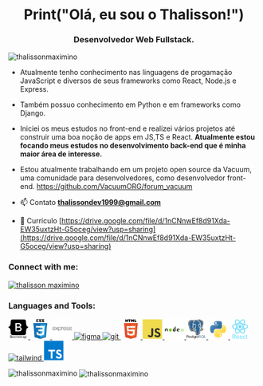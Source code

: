 <h1 align="center">Print("Olá, eu sou o Thalisson!")</h1>
<h3 align="center">Desenvolvedor Web Fullstack.</h3>

<p align="left"> <img src="https://komarev.com/ghpvc/?username=thalissonmaximino&label=Profile%20views&color=0e75b6&style=flat" alt="thalissonmaximino" /> </p>

- Atualmente tenho conhecimento nas linguagens de progamação JavaScript e diversos de seus frameworks como React, Node.js e Express.
- Também possuo conhecimento em Python e em frameworks como Django.
- Iniciei os meus estudos no front-end e realizei vários projetos até construir uma boa noção de apps em JS,TS e React. **Atualmente estou focando meus estudos no desenvolvimento back-end que é minha maior área de interesse.**

- Estou atualmente trabalhando em um projeto open source da Vacuum, uma comunidade para desenvolvedores, como desenvolvedor front-end. https://github.com/VacuumORG/forum_vacuum

- 📫 Contato **thalissondev1999@gmail.com**

- 📄 Currículo [https://drive.google.com/file/d/1nCNnwEf8d91Xda-EW35uxtzHt-G5oceg/view?usp=sharing](https://drive.google.com/file/d/1nCNnwEf8d91Xda-EW35uxtzHt-G5oceg/view?usp=sharing)

<h3 align="left">Connect with me:</h3>
<p align="left">
<a href="https://linkedin.com/in/thalisson maximino" target="blank"><img align="center" src="https://raw.githubusercontent.com/rahuldkjain/github-profile-readme-generator/master/src/images/icons/Social/linked-in-alt.svg" alt="thalisson maximino" height="30" width="40" /></a>
</p>

<h3 align="left">Languages and Tools:</h3>
<p align="left"> <a href="https://getbootstrap.com" target="_blank" rel="noreferrer"> <img src="https://raw.githubusercontent.com/devicons/devicon/master/icons/bootstrap/bootstrap-plain-wordmark.svg" alt="bootstrap" width="40" height="40"/> </a> <a href="https://www.w3schools.com/css/" target="_blank" rel="noreferrer"> <img src="https://raw.githubusercontent.com/devicons/devicon/master/icons/css3/css3-original-wordmark.svg" alt="css3" width="40" height="40"/> </a> <a href="https://expressjs.com" target="_blank" rel="noreferrer"> <img src="https://raw.githubusercontent.com/devicons/devicon/master/icons/express/express-original-wordmark.svg" alt="express" width="40" height="40"/> </a> <a href="https://www.figma.com/" target="_blank" rel="noreferrer"> <img src="https://www.vectorlogo.zone/logos/figma/figma-icon.svg" alt="figma" width="40" height="40"/> </a> <a href="https://git-scm.com/" target="_blank" rel="noreferrer"> <img src="https://www.vectorlogo.zone/logos/git-scm/git-scm-icon.svg" alt="git" width="40" height="40"/> </a> <a href="https://www.w3.org/html/" target="_blank" rel="noreferrer"> <img src="https://raw.githubusercontent.com/devicons/devicon/master/icons/html5/html5-original-wordmark.svg" alt="html5" width="40" height="40"/> </a> <a href="https://developer.mozilla.org/en-US/docs/Web/JavaScript" target="_blank" rel="noreferrer"> <img src="https://raw.githubusercontent.com/devicons/devicon/master/icons/javascript/javascript-original.svg" alt="javascript" width="40" height="40"/> </a> <a href="https://nodejs.org" target="_blank" rel="noreferrer"> <img src="https://raw.githubusercontent.com/devicons/devicon/master/icons/nodejs/nodejs-original-wordmark.svg" alt="nodejs" width="40" height="40"/> </a> <a href="https://www.postgresql.org" target="_blank" rel="noreferrer"> <img src="https://raw.githubusercontent.com/devicons/devicon/master/icons/postgresql/postgresql-original-wordmark.svg" alt="postgresql" width="40" height="40"/> </a> <a href="https://www.python.org" target="_blank" rel="noreferrer"> <img src="https://raw.githubusercontent.com/devicons/devicon/master/icons/python/python-original.svg" alt="python" width="40" height="40"/> </a> <a href="https://reactjs.org/" target="_blank" rel="noreferrer"> <img src="https://raw.githubusercontent.com/devicons/devicon/master/icons/react/react-original-wordmark.svg" alt="react" width="40" height="40"/> </a> <a href="https://tailwindcss.com/" target="_blank" rel="noreferrer"> <img src="https://www.vectorlogo.zone/logos/tailwindcss/tailwindcss-icon.svg" alt="tailwind" width="40" height="40"/> </a> <a href="https://www.typescriptlang.org/" target="_blank" rel="noreferrer"> <img src="https://raw.githubusercontent.com/devicons/devicon/master/icons/typescript/typescript-original.svg" alt="typescript" width="40" height="40"/> </a> </p>

<p><img align="left" src="https://github-readme-stats.vercel.app/api/top-langs?username=thalissonmaximino&show_icons=true&locale=en&layout=compact" alt="thalissonmaximino" /></p>

<p>&nbsp;<img align="center" src="https://github-readme-stats.vercel.app/api?username=thalissonmaximino&show_icons=true&locale=en" alt="thalissonmaximino" /></p>
